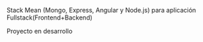 Stack Mean (Mongo, Express, Angular y Node.js) para aplicación Fullstack(Frontend+Backend)

Proyecto en desarrollo


